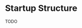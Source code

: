# Startup Structure

<!--
Request For Comments (RFCs)
Internet Engineering Task Force (IETF)
-->

TODO

<!--
.github
assets
core
design
feedback

translations
blueprint
-->

<!--
Manifesto
Privacy Policy
Terms of Service
Data Process Agreement (DPA)
-->
